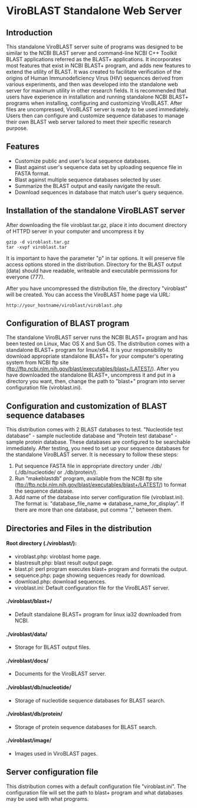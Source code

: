 # ViroBLAST Standalone Web Server

## Introduction

This standalone ViroBLAST server suite of programs was
designed to be similar to the NCBI BLAST server and
command-line NCBI C++ Toolkit BLAST applications referred as
the BLAST+ applications. It incorporates most
features that exist in NCBI BLAST+ program, and adds new
features to extend the utility of BLAST. It was created to
facilitate verification of the origins of Human
Immunodeficiency Virus (HIV) sequences derived from various
experiments, and then was developed into the standalone web
server for maximum utility in other research fields. It is
recommended that users have experience in installation and
running standalone NCBI BLAST+ programs when installing,
configuring and customizing ViroBLAST. After files are
uncompressed, ViroBLAST server is ready to be used
immediately. Users then can configure and customize sequence
databases to manage their own BLAST web server tailored to
meet their specific research purpose.

## Features

* Customize public and user's local sequence databases.
* Blast against user's sequence data set by uploading
sequence file in FASTA format.
* Blast against multiple sequence databases selected by
user.
* Summarize the BLAST output and easily navigate the result.
* Download sequences in database that match user's query
sequence.

## Installation of the standalone ViroBLAST server

After downloading the file viroblast.tar.gz, place it into
document directory of HTTPD server in your computer and
uncompress it by

    gzip -d viroblast.tar.gz
    tar -xvpf viroblast.tar
    
It is important to have the parameter "p" in tar options. It
will preserve file access options stored in the
distribution. Directory for the BLAST output (data) should
have readable, writeable and executable permissions for
everyone (777).

After you have uncompressed the distribution file, the
directory "viroblast" will be created. You can access the
ViroBLAST home page via URL:

    http://your_hostname/viroblast/viroblast.php

## Configuration of BLAST program

The standalone ViroBLAST server runs the NCBI BLAST+
program and has been tested on Linux, Mac OS X and Sun OS.
The distribution comes with a standalone BLAST+ program for
linux/x64. It is your responsibility to download
appropriate standalone BLAST+ for your computer's operating
system from NCBI ftp site
(ftp://ftp.ncbi.nlm.nih.gov/blast/executables/blast+/LATEST/). After you have
downloaded the standalone BLAST+, uncompress it and put in a
directory you want, then, change the path to "blast+" program
into server configuration file (viroblast.ini).

## Configuration and customization of BLAST sequence databases

This distribution comes with 2 BLAST databases to test.
"Nucleotide test database" - sample nucleotide database and
"Protein test database" - sample protein database. These
databases are configured to be searchable immediately. After
testing, you need to set up your sequence databases for the
standalone ViroBLAST server. It is necessary to follow these
steps:

1. Put sequence FASTA file in appropriate directory under ./db/
(./db/nucleotide/ or ./db/protein/).
2. Run "makeblastdb" program, available from the NCBI ftp site
(ftp://ftp.ncbi.nlm.nih.gov/blast/executables/blast+/LATEST/)
to format the sequence database.
3. Add name of the database into server configuration file
(viroblast.ini). The format is: "database_file_name => database_name_for_display".
If there are more than one database, put comma "," between them.

## Directories and Files in the distribution

#### Root directory (./viroblast/):
- viroblast.php: viroblast home page.
- blastresult.php: blast result output page.
- blast.pl: perl program executes blast+ program and formats
the output.
- sequence.php: page showing sequences ready for download.
- download.php: download sequences.
- viroblast.ini: Default configuration file for the ViroBLAST
server.

#### ./viroblast/blast+/
- Default standalone BLAST+ program for linux ia32 downloaded
from NCBI.

#### ./viroblast/data/
- Storage for BLAST output files.

#### ./viroblast/docs/
- Documents for the ViroBLAST server.

#### ./viroblast/db/nucleotide/
- Storage of nucleotide sequence databases for BLAST search.

#### ./viroblast/db/protein/
- Storage of protein sequence databases for BLAST search.

#### ./viroblast/image/
- Images used in ViroBLAST pages.

## Server configuration file

This distribution comes with a default configuration file
"viroblast.ini". The configuration file will set the path to
blast+ program and what databases may be used with what
programs.
